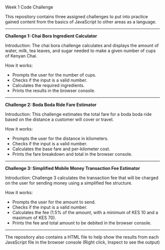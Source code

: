 Week 1 Code Challenge

This repository contains three assigned challenges to put into practice gained content from the basics of JavaScript to other areas as a language.

---

**Challenge 1: Chai Bora Ingredient Calculator**

Introduction:
  The chai bora challenge calculates and displays the amount of water, milk, tea leaves, and sugar needed to make a given number of cups of Kenyan Chai.
  
How it works: 
  - Prompts the user for the number of cups.
  - Checks if the input is a valid number.
  - Calculates the required ingredients.
  - Prints the results in the browser console.

---

**Challenge 2: Boda Boda Ride Fare Estimator**

Introduction:
  This challenge estimates the total fare for a boda boda ride based on the distance a customer will cover or travel.
  
How it works: 
  - Prompts the user for the distance in kilometers.
  - Checks if the input is a valid number.
  - Calculates the base fare and per-kilometer cost.
  - Prints the fare breakdown and total in the browser console.

---

**Challenge 3: Simplified Mobile Money Transaction Fee Estimator**

Introduction:
  Challenge 3 calculates the transaction fee that will be charged on the user for sending money using a simplified fee structure.
  
How it works:   
  - Prompts the user for the amount to send.
  - Checks if the input is a valid number.
  - Calculates the fee (1.5% of the amount, with a minimum of KES 10 and a maximum of KES 70).
  - Prints the fee and total amount to be debited in the browser console.

---

The repository also contains a HTML file to help show the results from each JavaScript file in the browser console (Right click, Inspect to see the output)
